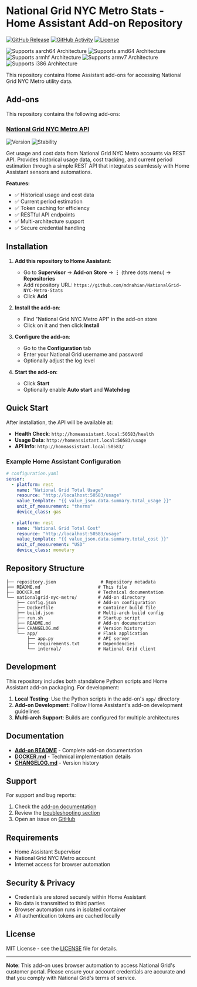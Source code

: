 # National Grid NYC Metro Stats - Home Assistant Add-on Repository

[![GitHub Release][releases-shield]][releases]
[![GitHub Activity][commits-shield]][commits]
[![License][license-shield]](LICENSE)

![Supports aarch64 Architecture][aarch64-shield]
![Supports amd64 Architecture][amd64-shield]
![Supports armhf Architecture][armhf-shield]
![Supports armv7 Architecture][armv7-shield]
![Supports i386 Architecture][i386-shield]

This repository contains Home Assistant add-ons for accessing National Grid NYC Metro utility data.

## Add-ons

This repository contains the following add-ons:

### [National Grid NYC Metro API](./nationalgrid-nyc-metro/)

![Version](https://img.shields.io/badge/version-1.0.0-blue.svg)
![Stability](https://img.shields.io/badge/stability-stable-green.svg)

Get usage and cost data from National Grid NYC Metro accounts via REST API. Provides historical usage data, cost tracking, and current period estimation through a simple REST API that integrates seamlessly with Home Assistant sensors and automations.

**Features:**
- ✅ Historical usage and cost data
- ✅ Current period estimation 
- ✅ Token caching for efficiency
- ✅ RESTful API endpoints
- ✅ Multi-architecture support
- ✅ Secure credential handling

## Installation

1. **Add this repository to Home Assistant**:
   - Go to **Supervisor** → **Add-on Store** → **⋮** (three dots menu) → **Repositories**
   - Add repository URL: `https://github.com/mdnahian/NationalGrid-NYC-Metro-Stats`
   - Click **Add**

2. **Install the add-on**:
   - Find "National Grid NYC Metro API" in the add-on store
   - Click on it and then click **Install**

3. **Configure the add-on**:
   - Go to the **Configuration** tab
   - Enter your National Grid username and password
   - Optionally adjust the log level

4. **Start the add-on**:
   - Click **Start**
   - Optionally enable **Auto start** and **Watchdog**

## Quick Start

After installation, the API will be available at:
- **Health Check**: `http://homeassistant.local:50583/health`
- **Usage Data**: `http://homeassistant.local:50583/usage`
- **API Info**: `http://homeassistant.local:50583/`

### Example Home Assistant Configuration

```yaml
# configuration.yaml
sensor:
  - platform: rest
    name: "National Grid Total Usage"
    resource: "http://localhost:50583/usage"
    value_template: "{{ value_json.data.summary.total_usage }}"
    unit_of_measurement: "therms"
    device_class: gas
    
  - platform: rest
    name: "National Grid Total Cost"
    resource: "http://localhost:50583/usage"
    value_template: "{{ value_json.data.summary.total_cost }}"
    unit_of_measurement: "USD"
    device_class: monetary
```

## Repository Structure

```
├── repository.json                 # Repository metadata
├── README.md                      # This file
├── DOCKER.md                      # Technical documentation
└── nationalgrid-nyc-metro/        # Add-on directory
    ├── config.json                # Add-on configuration
    ├── Dockerfile                 # Container build file
    ├── build.json                 # Multi-arch build config
    ├── run.sh                     # Startup script
    ├── README.md                  # Add-on documentation
    ├── CHANGELOG.md               # Version history
    └── app/                       # Flask application
        ├── app.py                 # API server
        ├── requirements.txt       # Dependencies
        └── internal/              # National Grid client
```

## Development

This repository includes both standalone Python scripts and Home Assistant add-on packaging. For development:

1. **Local Testing**: Use the Python scripts in the add-on's `app/` directory
2. **Add-on Development**: Follow Home Assistant's add-on development guidelines
3. **Multi-arch Support**: Builds are configured for multiple architectures

## Documentation

- **[Add-on README](./nationalgrid-nyc-metro/README.md)** - Complete add-on documentation
- **[DOCKER.md](./DOCKER.md)** - Technical implementation details
- **[CHANGELOG.md](./nationalgrid-nyc-metro/CHANGELOG.md)** - Version history

## Support

For support and bug reports:
1. Check the [add-on documentation](./nationalgrid-nyc-metro/README.md)
2. Review the [troubleshooting section](./nationalgrid-nyc-metro/README.md#troubleshooting)
3. Open an issue on [GitHub][issues]

## Requirements

- Home Assistant Supervisor
- National Grid NYC Metro account
- Internet access for browser automation

## Security & Privacy

- Credentials are stored securely within Home Assistant
- No data is transmitted to third parties
- Browser automation runs in isolated container
- All authentication tokens are cached locally

## License

MIT License - see the [LICENSE](LICENSE) file for details.

---

**Note**: This add-on uses browser automation to access National Grid's customer portal. Please ensure your account credentials are accurate and that you comply with National Grid's terms of service.

[aarch64-shield]: https://img.shields.io/badge/aarch64-yes-green.svg
[amd64-shield]: https://img.shields.io/badge/amd64-yes-green.svg
[armhf-shield]: https://img.shields.io/badge/armhf-yes-green.svg
[armv7-shield]: https://img.shields.io/badge/armv7-yes-green.svg
[i386-shield]: https://img.shields.io/badge/i386-yes-green.svg
[commits-shield]: https://img.shields.io/github/commit-activity/y/mdnahian/NationalGrid-NYC-Metro-Stats.svg
[commits]: https://github.com/mdnahian/NationalGrid-NYC-Metro-Stats/commits/main
[license-shield]: https://img.shields.io/github/license/mdnahian/NationalGrid-NYC-Metro-Stats.svg
[releases-shield]: https://img.shields.io/github/release/mdnahian/NationalGrid-NYC-Metro-Stats.svg
[releases]: https://github.com/mdnahian/NationalGrid-NYC-Metro-Stats/releases
[issues]: https://github.com/mdnahian/NationalGrid-NYC-Metro-Stats/issues 